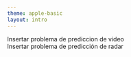 ```yaml
---
theme: apple-basic
layout: intro
---
```

<BarTop title="Resumen" />

<div class="grid grid-cols-2 gap-x-4">
  <div>
  Insertar problema de prediccion de video
  </div>
  <div>
  Insertar problema de predicción de radar
  </div>
</div>


<BarBottom />